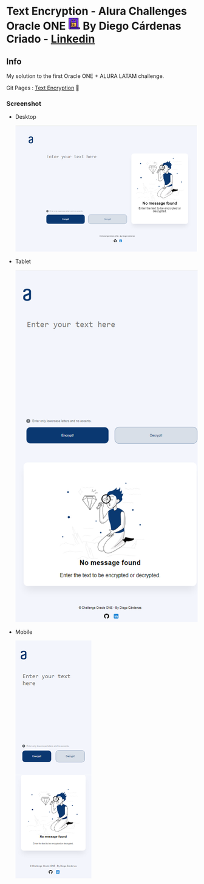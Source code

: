 # Text Encryption - Alura Challenges Oracle ONE ![Screenshot-desktop](img/favicon.png 'FAVICON') By Diego Cárdenas Criado - [Linkedin](https://www.linkedin.com/in/diego-cardenas-criado/)

## Info
My solution to the first Oracle ONE + ALURA LATAM challenge.

Git Pages : [Text Encryption](https://diegocardenascriado.github.io/text-encryption/) 🧐

### Screenshot

*
    Desktop

    ![Screenshot-desktop](img/screenshot/screenshot-desktop.png 'Screenshot Desktop')
*
    Tablet

    ![Screenshot-tablet](img/screenshot/screenshot-tablet.png 'Screenshot Tablet')
*
    Mobile

    ![Screenshot-mobile](img/screenshot/screenshot-mobile.png 'Screenshot Mobile')